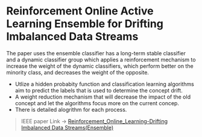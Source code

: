 # Reinforcement Online Active Learning Ensemble for Drifting Imbalanced Data Streams

The paper uses the ensemble classifier has a long-term stable classifier and a dynamic classifier group which applies a reinforcement mechanism to increase the weight of the dynamic classifiers, which perform better on the minority class, and decreases the weight of the opposite.

- Utlize a hidden probabity function and classification learning algorithms aim to predict the labels that is used to determine the concept drift.
- A weight reduction mechanism that will decrease the impact of the old concept and let the algorithms focus more
  on the current concep.
- There is detailed alogrithm for each process.

 > IEEE paper Link ->  [Reinforcement_Online_Learning-Drifting Imbalanced Data Streams(Ensemble)](https://ieeexplore.ieee.org/document/9204849)
